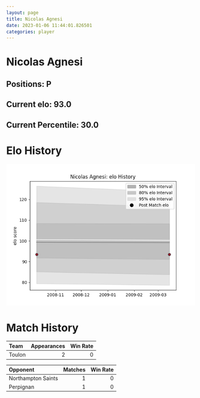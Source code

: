 ```yaml
---  
layout: page  
title: Nicolas Agnesi  
date: 2023-01-06 11:44:01.826501  
categories: player  
---
```

# Nicolas Agnesi

## Positions: P

## Current elo: 93.0

## Current Percentile: 30.0

# Elo History


![elo history](history_NicolasAgnesi.png)
# Match History


| Team   |   Appearances |   Win Rate |
|:-------|--------------:|-----------:|
| Toulon |             2 |          0 |

| Opponent           |   Matches |   Win Rate |
|:-------------------|----------:|-----------:|
| Northampton Saints |         1 |          0 |
| Perpignan          |         1 |          0 |